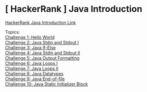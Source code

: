 # [ HackerRank ] Java Introduction

[HackerRank Java Introduction Link](https://www.hackerrank.com/domains/java/java-introduction)<br />

Topics:<br />
[Challenge 1: Hello World](https://github.com/rajatsachdeva/Complete_Java_Masterclass/tree/master/HackerRank/Introduction_Challenges/HelloWorldChallenge/src/com/rajatsachdeva)<br />
[Challenge 2: Java Stdin and Stdout I](https://github.com/rajatsachdeva/Complete_Java_Masterclass/tree/master/HackerRank/Introduction_Challenges/Challenge_2/src/com/rajatsachdeva)<br />
[Challenge 3: Java If-Else](https://github.com/rajatsachdeva/Complete_Java_Masterclass/tree/master/HackerRank/Introduction_Challenges/Challenge_3/src/com/rajatsachdeva)<br />
[Challenge 4: Java Stdin and Stdout II](https://github.com/rajatsachdeva/Complete_Java_Masterclass/tree/master/HackerRank/Introduction_Challenges/Challenge_4/src/com/rajatsachdeva)<br />
[Challenge 5: Java Output Formatting](https://github.com/rajatsachdeva/Complete_Java_Masterclass/tree/master/HackerRank/Introduction_Challenges/Challenge_5/src/com/rajatsachdeva)<br />
[Challenge 6: Java Loops I](https://github.com/rajatsachdeva/Complete_Java_Masterclass/tree/master/HackerRank/Introduction_Challenges/Challenge_6/src/com/rajatsachdeva)<br />
[Challenge 7: Java Loops II](https://github.com/rajatsachdeva/Complete_Java_Masterclass/tree/master/HackerRank/Introduction_Challenges/Challenge_7/src/com/rajatsachdeva)<br />
[Challenge 8: Java Datatypes](https://github.com/rajatsachdeva/Complete_Java_Masterclass/tree/master/HackerRank/Introduction_Challenges/Challenge_8/src/com/rajatsachdeva)<br />
[Challenge 9: Java End-of-file](https://github.com/rajatsachdeva/Complete_Java_Masterclass/tree/master/HackerRank/Introduction_Challenges/Challenge_9)<br />
[Challenge 10: Java Static Initializer Block](https://github.com/rajatsachdeva/Complete_Java_Masterclass/tree/master/HackerRank/Introduction_Challenges/Challenge_10/src/com/rajatsachdeva)<br />

